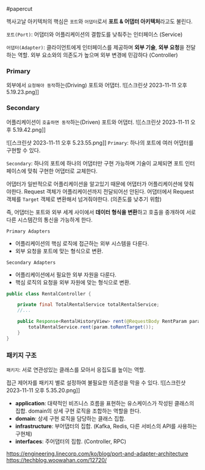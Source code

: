 #papercut 

헥사고날 아키텍처의 핵심은 `포트`와 `어댑터`로서 **포트 & 어댑터 아키텍처**라고도 불린다.

`포트(Port)`: 어댑터와 어플리케이션의 결합도를 낮춰주는 인터페이스 (Service)

`어댑터(Adapter)`: 클라이언트에게 인터페이스를 제공하며 **외부 기술**, **외부 요청**을 전달하는 역할. 외부 요소와의 의존도가 높으며 외부 변경에 민감하다 (Controller)
### Primary
외부에서 `요청해야 동작`하는(Driving) 포트와 어댑터.
![[스크린샷 2023-11-11 오후 5.19.23.png]]
### Secondary
어플리케이션이 `호출하면 동작`하는(Driven) 포트와 어댑터.
![[스크린샷 2023-11-11 오후 5.19.42.png]]

![[스크린샷 2023-11-11 오후 5.23.55.png]]
`Primary`:
하나의 포트에 여러 어댑터를 구현할 수 있다.

`Secondary`:
하나의 포트에 하나의 어댑터만 구현 가능하며 기술이 교체되면 포트 인터페이스에 맞춰 구현한 어댑터로 교체한다.

어댑터가 일반적으로 어플리케이션을 알고있기 때문에 어댑터가 어플리케이션에 맞춰야한다.
Request 객체가 어플리케이션까지 전달되어선 안된다. 어댑터에서 Request 객체를 `Target` 객체로 변환해서 넘겨줘야한다. (의존도를 낮추기 위함)

즉, 어댑터는 포트와 외부 세계 사이에서 **데이터 형식을 변환**하고 호출을 중개하여 서로 다른 시스템간의 통신을 가능하게 한다.

`Primary Adapters`
- 어플리케이션의 핵심 로직에 접근하는 외부 시스템을 다룬다.
- 외부 요청을 포트에 맞는 형식으로 변환.

`Secondary Adapters`
- 어플리케이션에서 필요한 외부 자원을 다룬다.
- 핵심 로직의 요청을 외부 자원에 맞는 형식으로 변환.

```java
public class RentalController {

	private final TotalRentalService totalRentalService;
	//...

	public Response<RentalHistoryView> rent(@RequestBody RentParam param) {
		totalRentalService.rent(param.toRentTarget());
	}
}
```
### 패키지 구조

`패키지`: 서로 연관성있는 클래스를 모아서 응집도를 높이는 역할. 

접근 제어자를 패키지 별로 설정하여 불필요한 의존성을 막을 수 있다.
![[스크린샷 2023-11-11 오후 5.35.20.png]]
- **application**: 대략적인 비즈니스 흐름을 표현하는 유스케이스가 작성된 클래스의 집합. domain의 상세 구현 로직을 조합하는 역할을 한다.
- **domain**: 상세 구현 로직을 담당하는 클래스 집합.
- **infrastructure**: 부어댑터의 집합. (Kafka, Redis, 다른 서비스의 API를 사용하는 구현체)
- **interfaces**: 주어댑터의 집합. (Controller, RPC)



https://engineering.linecorp.com/ko/blog/port-and-adapter-architecture
https://techblog.woowahan.com/12720/